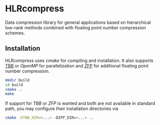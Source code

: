 HLRcompress
===========

Data compression library for general applications based on hierarchical low-rank 
methods combined with floating point number compression schemes.

## Installation

HLRcompress uses *cmake* for compiling and installation. It also supports
[TBB](https://threadingbuildingblocks.org) or *OpenMP* for parallelization
and [ZFP](https://zfp.io) for additional floating point number compression.

```sh
mkdir build
cd build
cmake ..
make
```

If support for *TBB* or *ZFP* is wanted and both are not available in standard path, you
may configure their installation directories via

```sh
cmake -DTBB_DIR=<...> -DZFP_DIR=<...> ..
```
